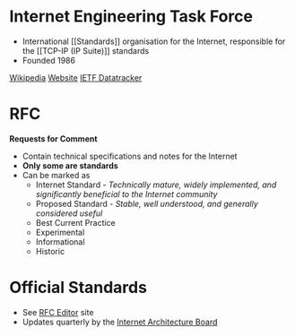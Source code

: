 # Internet Engineering Task Force

- International [[Standards]] organisation for the Internet, responsible for the [[TCP-IP (IP Suite)]] standards
- Founded 1986

[Wikipedia](https://en.wikipedia.org/wiki/Internet_Engineering_Task_Force)
[Website](https://www.ietf.org/)
[IETF Datatracker](https://datatracker.ietf.org/)

# RFC
**Requests for Comment**

- Contain technical specifications and notes for the Internet
- **Only some are standards**
- Can be marked as
	- Internet Standard - *Technically mature, widely implemented, and significantly beneficial to the Internet community*
	- Proposed Standard - *Stable, well understood, and generally considered useful*
	- Best Current Practice
	- Experimental
	- Informational
	- Historic

# Official Standards
- See [RFC Editor](https://www.rfc-editor.org/standards) site
- Updates quarterly by the [Internet Architecture Board](https://www.iab.org/)

